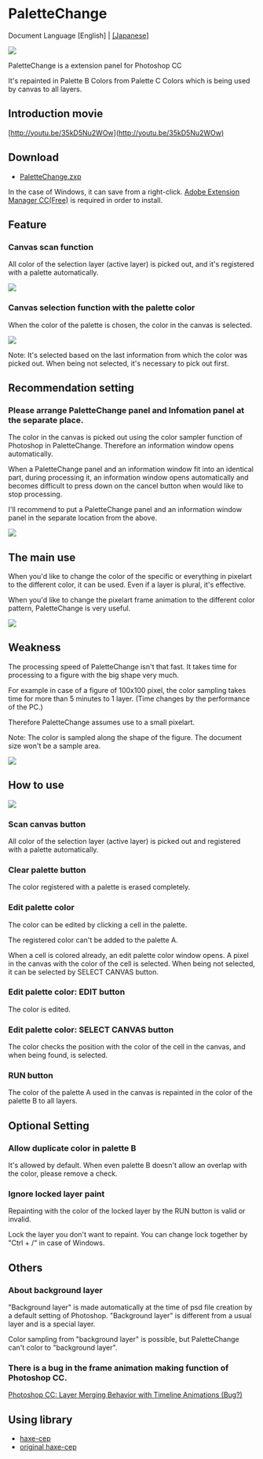 PaletteChange
=======
Document Language [English] | [[Japanese]](README_jp.md)

![ ](assets/readme/main.png)

PaletteChange is a extension panel for Photoshop CC

It's repainted in Palette B Colors from Palette C Colors which is being used by canvas to all layers.

## Introduction movie

[http://youtu.be/35kD5Nu2WOw](http://youtu.be/35kD5Nu2WOw)

## Download

* [PaletteChange.zxp](https://raw.github.com/siratama/PaletteChange/master/download/PaletteChange.zxp)

In the case of Windows, it can save from a right-click. [Adobe Extension Manager CC(Free)](http://www.adobe.com/exchange/em_download/) is required in order to install. 

## Feature

### Canvas scan function

All color of the selection layer (active layer) is picked out, and it's registered with a palette automatically.

![ ](assets/readme/feature_color_sampling.png)

### Canvas selection function with the palette color

When the color of the palette is chosen, the color in the canvas is selected.

![ ](assets/readme/feature_select_color.png)

Note: It's selected based on the last information from which the color was picked out.
When being not selected, it's necessary to pick out first.

## Recommendation setting

### Please arrange PaletteChange panel and Infomation panel at the separate place.

The color in the canvas is picked out using the color sampler function of Photoshop in PaletteChange.
Therefore an information window opens automatically.

When a PaletteChange panel and an information window fit into an identical part, 
during processing it, 
an information window opens automatically and becomes difficult to press down on the cancel button when would like to stop processing.

I'll recommend to put a PaletteChange panel and an information window panel in the separate location from the above.

![ ](assets/readme/recommend.png)

## The main use

When you'd like to change the color of the specific or everything in pixelart to the different color, it can be used.
Even if a layer is plural, it's effective.

When you'd like to change the pixelart frame animation to the different color pattern, PaletteChange is very useful.

![ ](assets/readme/main_use.png)

## Weakness

The processing speed of PaletteChange isn't that fast. It takes time for processing to a figure with the big shape very much.

For example in case of a figure of 100x100 pixel, the color sampling takes time for more than 5 minutes to 1 layer.
(Time changes by the performance of the PC.)

Therefore PaletteChange assumes use to a small pixelart.

Note: The color is sampled along the shape of the figure. The document size won't be a sample area.

![ ](assets/readme/color_sampling_area.png)

## How to use

![ ](assets/readme/how_to_use.png)

### Scan canvas button

All color of the selection layer (active layer) is picked out and registered with a palette automatically.

### Clear palette button

The color registered with a palette is erased completely.

### Edit palette color

The color can be edited by clicking a cell in the palette.

The registered color can't be added to the palette A.

When a cell is colored already, an edit palette color window opens.
A pixel in the canvas with the color of the cell is selected.
When being not selected, it can be selected by SELECT CANVAS button.

### Edit palette color: EDIT button

The color is edited.

### Edit palette color: SELECT CANVAS button

The color checks the position with the color of the cell in the canvas, and when being found, is selected.

### RUN button

The color of the palette A used in the canvas is repainted in the color of the palette B to all layers.

## Optional Setting

### Allow duplicate color in palette B

It's allowed by default. When even palette B doesn't allow an overlap with the color, please remove a check.

### Ignore locked layer paint

Repainting with the color of the locked layer by the RUN button is valid or invalid.

Lock the layer you don't want to repaint.
You can change lock together by "Ctrl + /" in case of Windows.

## Others

### About background layer

"Background layer" is made automatically at the time of psd file creation by a default setting of Photoshop.
"Background layer" is different from a usual layer and is a special layer.

Color sampling from "background layer" is possible, but PaletteChange can't color to "background layer".

### There is a bug in the frame animation making function of Photoshop CC. 

[Photoshop CC: Layer Merging Behavior with Timeline Animations (Bug?)](https://forums.adobe.com/thread/1355933)

## Using library

* [haxe-cep](https://github.com/siratama/haxe-cep)
* [original haxe-cep](https://github.com/tmskst/haxe-cep)
